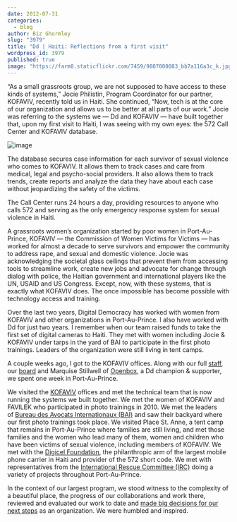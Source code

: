 ```yaml
---
date: 2012-07-31
categories:
  - blog
author: Biz Ghormley
slug: "3979"
title: "Dd | Haiti: Reflections from a first visit"
wordpress_id: 3979
published: true
image: "https://farm8.staticflickr.com/7459/9807000083_bb7a116a3c_k.jpg"
---
```


“As a small grassroots group, we are not supposed to have access to these kinds of systems,” Jocie Philistin, Program Coordinator for our partner, KOFAVIV, recently told us in Haiti. She continued, “Now, tech is at the core of our organization and allows us to be better at all parts of our work.” Jocie was referring to the systems we — Dd and KOFAVIV — have built together that, upon my first visit to Haiti, I was seeing with my own eyes: the 572 Call Center and KOFAVIV database.

![image](https://farm9.staticflickr.com/8003/7687034530_0f84b4c10f_o.jpg)

The database secures case information for each survivor of sexual violence who comes to KOFAVIV. It allows them to track cases and care from medical, legal and psycho-social providers. It also allows them to track trends, create reports and analyze the data they have about each case without jeopardizing the safety of the victims.

The Call Center runs 24 hours a day, providing resources to anyone who calls 572 and serving as the only emergency response system for sexual violence in Haiti.

A grassroots women’s organization started by poor women in Port-Au-Prince, KOFAVIV — the Commission of Women Victims for Victims — has worked for almost a decade to serve survivors and empower the community to address rape, and sexual and domestic violence. Jocie was acknowledging the societal glass ceilings that prevent them from accessing tools to streamline work, create new jobs and advocate for change through dialog with police, the Haitian government and international players like the UN, USAID and US Congress. Except, now, with these systems, that is exactly what KOFAVIV does. The once impossible has become possible with technology access and training.

Over the last two years, Digital Democracy has worked with women from KOFAVIV and other organizations in Port-Au-Prince. I also have worked with Dd for just two years. I remember when our team raised funds to take the first set of digital cameras to Haiti. They met with women including Jocie & KOFAVIV under tarps in the yard of BAI to participate in the first photo trainings. Leaders of the organization were still living in tent camps.

A couple weeks ago, I got to the KOFAVIV offices. Along with our full [staff](http://digital-democracy.org/who-we-are/team/), our [board](http://digital-democracy.org/who-we-are/board/) and Marquise Stillwell of [Openbox](http://opnbx.com/), a Dd champion & supporter, we spent one week in Port-Au-Prince.

We visited the [KOFAVIV](http://www.facebook.com/pages/KOFAVIV-Komisyon-Fanm-Viktim-pou-Viktim-The-Commission-of-Women-Victims-f/103953636302552 ) offices and met the technical team that is now running the systems we built together. We met the women of KOFAVIV and FAVILEK who participated in photo trainings in 2010. We met the leaders of [Bureau des Avocats Internationaux (BAI)](http://ijdh.org/articles/article_bureau_internationaux.php) and saw their backyard where our first photo trainings took place. We visited Place St. Anne, a tent camp that remains in Port-Au-Prince where families are still living, and met those families and the women who lead many of them, women and children who have been victims of sexual violence, including members of KOFAVIV. We met with the [Digicel Foundation](http://digicelfoundation.org/), the philanthropic arm of the largest mobile phone carrier in Haiti and provider of the 572 short code. We met with representatives from the [International Rescue Committee (IRC)](http://www.rescue.org/) doing a variety of projects throughout Port-Au-Prince.

In the context of our largest program, we stood witness to the complexity of a beautiful place, the progress of our collaborations and work there, reviewed and evaluated our work to date and [made big decisions for our next steps](/blog/mapping-injustice-the-three-areas-of-work-for-dd%E2%80%99s-next-steps/) as an organization. We were humbled and inspired.
